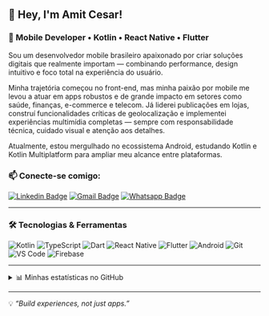 ## 👋 Hey, I'm Amit Cesar!

### 🚀 Mobile Developer • Kotlin • React Native • Flutter

Sou um desenvolvedor mobile brasileiro apaixonado por criar soluções digitais que realmente importam — combinando performance, design intuitivo e foco total na experiência do usuário.

Minha trajetória começou no front-end, mas minha paixão por mobile me levou a atuar em apps robustos e de grande impacto em setores como saúde, finanças, e-commerce e telecom. Já liderei publicações em lojas, construí funcionalidades críticas de geolocalização e implementei experiências multimídia completas — sempre com responsabilidade técnica, cuidado visual e atenção aos detalhes.

Atualmente, estou mergulhado no ecossistema Android, estudando Kotlin e Kotlin Multiplatform para ampliar meu alcance entre plataformas.

### 📫 Conecte-se comigo:

[![Linkedin Badge](https://img.shields.io/badge/-Linkedin-16171A?logo=linkedin&style=for-the-badge&logoColor=white&link=https://www.linkedin.com/in/amitcesar/)](https://www.linkedin.com/in/amitcesar/)
[![Gmail Badge](https://img.shields.io/badge/-Gmail-c14438?logo=Gmail&style=for-the-badge&logoColor=white&link=mailto:amitcesar27@gmail.com)](mailto:amitcesar27@gmail.com)
[![Whatsapp Badge](https://img.shields.io/badge/whatsapp-a?color=black&logo=whatsapp)](https://wa.me/+5581995980946)

---

### 🛠️ Tecnologias & Ferramentas
![Kotlin](https://img.shields.io/badge/Kotlin-7F52FF?style=flat-square&logo=kotlin&logoColor=white)
![TypeScript](https://img.shields.io/badge/TypeScript-3178C6?style=flat-square&logo=typescript&logoColor=white)
![Dart](https://img.shields.io/badge/Dart-0175C2?style=flat-square&logo=dart&logoColor=white)
![React Native](https://img.shields.io/badge/React_Native-20232A?style=flat-square&logo=react&logoColor=61DAFB)
![Flutter](https://img.shields.io/badge/Flutter-02569B?style=flat-square&logo=flutter&logoColor=white)
![Android](https://img.shields.io/badge/Android-3DDC84?style=flat-square&logo=android&logoColor=white)
![Git](https://img.shields.io/badge/Git-F05032?style=flat-square&logo=git&logoColor=white)
![VS Code](https://img.shields.io/badge/VS%20Code-007ACC?style=flat-square&logo=visual-studio-code&logoColor=white)
![Firebase](https://img.shields.io/badge/Firebase-FFCA28?style=flat-square&logo=firebase&logoColor=black)

---

<details>
  <summary>📊 Minhas estatísticas no GitHub</summary>

  <img height="180em" src="https://github-readme-stats.vercel.app/api/top-langs/?username=amitcesar&layout=compact&langs_count=8&theme=vision-friendly-dark"/>
</details>

---

💡 _“Build experiences, not just apps.”_

